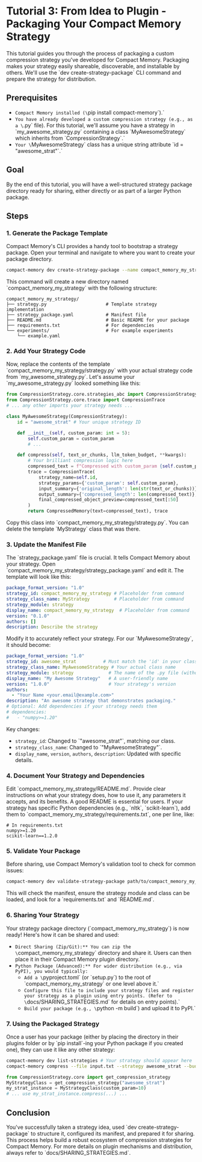 # Tutorial 3: From Idea to Plugin - Packaging Your Compact Memory Strategy
This tutorial guides you through the process of packaging a custom compression strategy you've developed for Compact Memory. Packaging makes your strategy easily shareable, discoverable, and installable by others. We'll use the \`dev create-strategy-package\` CLI command and prepare the strategy for distribution.
## Prerequisites
*   `Compact Memory installed (\`pip install compact-memory\`).`
*   `You have already developed a custom compression strategy (e.g., as a \`.py\` file). For this tutorial, we'll assume you have a strategy in \`my_awesome_strategy.py\` containing a class \`MyAwesomeStrategy\` which inherits from \`CompressionStrategy\`.`
*   `Your \`MyAwesomeStrategy\` class has a unique string attribute \`id = "awesome_strat"\`.`
## Goal
By the end of this tutorial, you will have a well-structured strategy package directory ready for sharing, either directly or as part of a larger Python package.
## Steps
### 1. Generate the Package Template
Compact Memory's CLI provides a handy tool to bootstrap a strategy package. Open your terminal and navigate to where you want to create your package directory.
```bash
compact-memory dev create-strategy-package --name compact_memory_my_strategy
```
This command will create a new directory named \`compact_memory_my_strategy\` with the following structure:
```text
compact_memory_my_strategy/
├── strategy.py                      # Template strategy implementation
├── strategy_package.yaml            # Manifest file
├── README.md                        # Basic README for your package
├── requirements.txt                 # For dependencies
└── experiments/                     # For example experiments
    └── example.yaml
```
### 2. Add Your Strategy Code
Now, replace the contents of the template \`compact_memory_my_strategy/strategy.py\` with your actual strategy code from \`my_awesome_strategy.py\`.
Let's assume your \`my_awesome_strategy.py\` looked something like this:
```python
from CompressionStrategy.core.strategies_abc import CompressionStrategy, CompressedMemory
from CompressionStrategy.core.trace import CompressionTrace
# ... any other imports your strategy needs ...

class MyAwesomeStrategy(CompressionStrategy):
    id = "awesome_strat" # Your unique strategy ID

    def __init__(self, custom_param: int = 5):
        self.custom_param = custom_param
        # ...

    def compress(self, text_or_chunks, llm_token_budget, **kwargs):
        # Your brilliant compression logic here
        compressed_text = f"Compressed with custom_param {self.custom_param}: {str(text_or_chunks)[:100]}"
        trace = CompressionTrace(
            strategy_name=self.id,
            strategy_params={'custom_param': self.custom_param},
            input_summary={'original_length': len(str(text_or_chunks))},
            output_summary={'compressed_length': len(compressed_text)},
            final_compressed_object_preview=compressed_text[:50]
        )
        return CompressedMemory(text=compressed_text), trace
```
Copy this class into \`compact_memory_my_strategy/strategy.py\`. You can delete the template \`MyStrategy\` class that was there.
### 3. Update the Manifest File
The \`strategy_package.yaml\` file is crucial. It tells Compact Memory about your strategy. Open \`compact_memory_my_strategy/strategy_package.yaml\` and edit it. The template will look like this:
```yaml
package_format_version: "1.0"
strategy_id: compact_memory_my_strategy # Placeholder from command
strategy_class_name: MyStrategy         # Placeholder from command
strategy_module: strategy
display_name: compact_memory_my_strategy  # Placeholder from command
version: "0.1.0"
authors: []
description: Describe the strategy
```
Modify it to accurately reflect your strategy. For our \`MyAwesomeStrategy\`, it should become:
```yaml
package_format_version: "1.0"
strategy_id: awesome_strat          # Must match the 'id' in your class
strategy_class_name: MyAwesomeStrategy # Your actual class name
strategy_module: strategy             # The name of the .py file (without extension)
display_name: "My Awesome Strategy"   # A user-friendly name
version: "1.0.0"                      # Your strategy's version
authors:
  - "Your Name <your.email@example.com>"
description: "An awesome strategy that demonstrates packaging."
# Optional: Add dependencies if your strategy needs them
# dependencies:
#   - "numpy>=1.20"
```
Key changes:
*   `strategy_id`: Changed to \`"awesome_strat"\`, matching our class.
*   `strategy_class_name`: Changed to \`"MyAwesomeStrategy"\`.
*   `display_name`, `version`, `authors`, `description`: Updated with specific details.
### 4. Document Your Strategy and Dependencies
Edit \`compact_memory_my_strategy/README.md\`. Provide clear instructions on what your strategy does, how to use it, any parameters it accepts, and its benefits. A good README is essential for users.
If your strategy has specific Python dependencies (e.g., \`nltk\`, \`scikit-learn\`), add them to \`compact_memory_my_strategy/requirements.txt\`, one per line, like:
```text
# In requirements.txt
numpy>=1.20
scikit-learn==1.2.0
```
### 5. Validate Your Package
Before sharing, use Compact Memory's validation tool to check for common issues:
```bash
compact-memory dev validate-strategy-package path/to/compact_memory_my_strategy
```
This will check the manifest, ensure the strategy module and class can be loaded, and look for a \`requirements.txt\` and \`README.md\`.
### 6. Sharing Your Strategy
Your strategy package directory (\`compact_memory_my_strategy\`) is now ready! Here's how it can be shared and used:
*   `Direct Sharing (Zip/Git):** You can zip the \`compact_memory_my_strategy\` directory and share it. Users can then place it in their Compact Memory plugin directory.`
*   `Python Package (Advanced):** For wider distribution (e.g., via PyPI), you would typically:`
    *   `Add a \`pyproject.toml\` (or \`setup.py\`) to the root of \`compact_memory_my_strategy\` or one level above it.`
    *   `Configure this file to include your strategy files and register your strategy as a plugin using entry points. (Refer to \`docs/SHARING_STRATEGIES.md\` for details on entry points).`
    *   `Build your package (e.g., \`python -m build\`) and upload it to PyPI.`
### 7. Using the Packaged Strategy
Once a user has your package (either by placing the directory in their plugins folder or by \`pip install\`-ing your Python package if you created one), they can use it like any other strategy:
```bash
compact-memory dev list-strategies # Your strategy should appear here
compact-memory compress --file input.txt --strategy awesome_strat --budget 100 --strategy-params '{"custom_param": 10}'
```
```python
from CompressionStrategy.core import get_compression_strategy
MyStrategyClass = get_compression_strategy("awesome_strat")
my_strat_instance = MyStrategyClass(custom_param=10)
# ... use my_strat_instance.compress(...) ...
```
## Conclusion
You've successfully taken a strategy idea, used \`dev create-strategy-package\` to structure it, configured its manifest, and prepared it for sharing. This process helps build a robust ecosystem of compression strategies for Compact Memory. For more details on plugin mechanisms and distribution, always refer to \`docs/SHARING_STRATEGIES.md\`.
